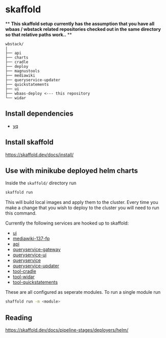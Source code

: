 # skaffold


** **This skaffold setup currently has the assumption that you have all wbaas / wbstack related repositories checked out in the same directory so that relative paths work..** **

```
wbstack/
|
├── api
├── charts
├── cradle
├── deploy
├── magnustools
├── mediawiki
├── queryservice-updater
├── quickstatements
├── ui
├── wbaas-deploy <--- this repository
└── widar

```
## Install dependencies

- [yq](https://github.com/mikefarah/yq)

## Install skaffold

https://skaffold.dev/docs/install/

## Use with minikube deployed helm charts

Inside the `skaffold/` directory run

```sh
skaffold run
```

This will build local images and apply them to the cluster. Every time you make a change that you wish to deploy to the cluster you will need to run this command.

Currently the following services are hooked up to skaffold:

- [ui](https://github.com/wbstack/ui/)
- [mediawiki-137-fp](https://github.com/wbstack/mediawiki/)
- [api](https://github.com/wbstack/api)
- [queryservice-gateway](https://github.com/wbstack/queryservice-gateway)
- [queryservice-ui](https://github.com/wbstack/queryservice-ui)
- [queryservice](https://github.com/wbstack/queryservice)
- [queryservice-updater](https://github.com/wbstack/queryservice-updater)
- [tool-cradle](https://github.com/wbstack/cradle)
- [tool-widar](https://github.com/wbstack/widar)
- [tool-quickstatements](https://github.com/wbstack/quickstatements)

These are all configured as seperate modules. To run a single module run
```sh
shaffold run -m <module>
```


## Reading

https://skaffold.dev/docs/pipeline-stages/deployers/helm/

